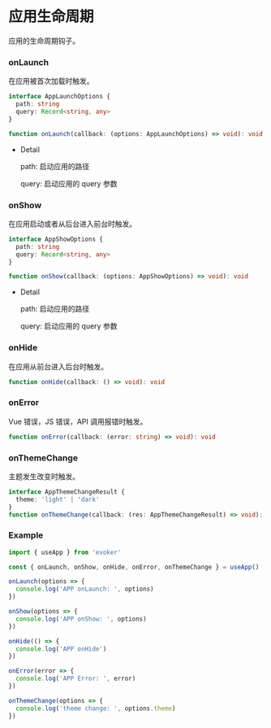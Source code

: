 # 应用生命周期

应用的生命周期钩子。

### onLaunch

在应用被首次加载时触发。

```ts
interface AppLaunchOptions {
  path: string
  query: Record<string, any>
}

function onLaunch(callback: (options: AppLaunchOptions) => void): void
```

- Detail

  path: 启动应用的路径

  query: 启动应用的 query 参数

### onShow

在应用启动或者从后台进入前台时触发。

```ts
interface AppShowOptions {
  path: string
  query: Record<string, any>
}

function onShow(callback: (options: AppShowOptions) => void): void
```

- Detail

  path: 启动应用的路径

  query: 启动应用的 query 参数

### onHide

在应用从前台进入后台时触发。

```ts
function onHide(callback: () => void): void
```

### onError

Vue 错误，JS 错误，API 调用报错时触发。

```ts
function onError(callback: (error: string) => void): void
```

### onThemeChange

主题发生改变时触发。

```ts
interface AppThemeChangeResult {
  theme: 'light' | 'dark'
}
function onThemeChange(callback: (res: AppThemeChangeResult) => void): void
```

### Example

```ts
import { useApp } from 'evoker'

const { onLaunch, onShow, onHide, onError, onThemeChange } = useApp()

onLaunch(options => {
  console.log('APP onLaunch: ', options)
})

onShow(options => {
  console.log('APP onShow: ', options)
})

onHide(() => {
  console.log('APP onHide')
})

onError(error => {
  console.log('APP Error: ', error)
})

onThemeChange(options => {
  console.log('theme change: ', options.theme)
})
```
